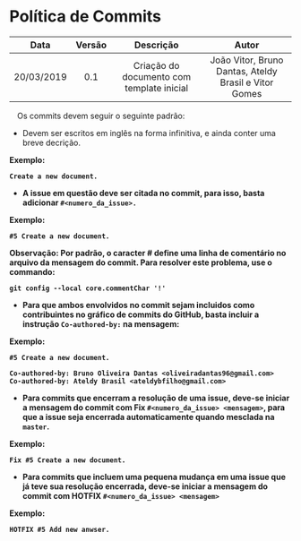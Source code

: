 # Política de Commits

| Data       | Versão | Descrição            | Autor             |
|:----------:|:------:|:--------------------:|:-----------------:|
| 20/03/2019 | 0.1 | Criação do documento com template inicial  | João Vitor, Bruno Dantas, Ateldy Brasil e Vitor Gomes|

 Os commits devem seguir o seguinte padrão:

* Devem ser escritos em inglês na forma infinitiva, e ainda conter uma breve decrição.

<b>Exemplo: <b>

```
Create a new document.
```

* A issue em questão deve ser citada no commit, para isso, basta adicionar 
``` #<numero_da_issue>. ```

<b>Exemplo: <b>

```
#5 Create a new document.
```

<b>Observação: </b> Por padrão, o caracter # define uma linha de comentário no arquivo da mensagem do commit. Para resolver este problema, use o commando:

```
git config --local core.commentChar '!'
```

* Para que ambos envolvidos no commit sejam incluidos como contribuintes no gráfico de commits do GitHub, basta incluir a instrução ```Co-authored-by:``` na mensagem:

<b>Exemplo: <b>

```
#5 Create a new document.

Co-authored-by: Bruno Oliveira Dantas <oliveiradantas96@gmail.com>
Co-authored-by: Ateldy Brasil <ateldybfilho@gmail.com>
```

* Para commits que encerram a resolução de uma issue, deve-se iniciar a mensagem do commit com Fix ```#<numero_da_issue> <mensagem>```, para que a issue seja encerrada automaticamente quando mesclada na ```master```.

<b>Exemplo: <b>

```
Fix #5 Create a new document.
```

* Para commits que incluem uma pequena mudança em uma issue que já teve sua resolução encerrada, deve-se iniciar a mensagem do commit com HOTFIX ```#<numero_da_issue> <mensagem>```

<b>Exemplo: <b>

```
HOTFIX #5 Add new anwser.
```